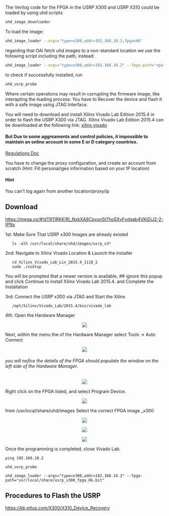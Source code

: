 The Verilog code for the FPGA in the USRP X300 and USRP X310 could be loaded by using uhd scripts
```bash
uhd_image_downloader
```
To load the image:
```bash
uhd_image_loader --args="type=x300,addr=192.168.10.2,fpga=HG"
```
regarding that OAI fetch uhd images to a non-standard location we use the following script including the path, instead:
```bash
uhd_image_loader --args="type=x300,addr=192.168.10.2" --fpga-path="<path_to_images>/usrp_x310_fpga_HG.bit"
```
to check if successfully installed, run
```bash
uhd_usrp_probe
```

Where certain operations may result in corrupting the firmware image, like interapting the loading process:  You have to Recover the device and flash it with a safe image using JTAG Interface.

You will need to download and install Xilinx Vivado Lab Edition 2015.4 in order to flash the USRP X300 via JTAG. Xilinx Vivado Lab Edition 2015.4 can be downloaded at the following link: 
[xilinx vivado](https://www.xilinx.com/support/download/index.html/content/xilinx/en/downloadNav/vivado-design-tools/archive.html)

#### But Due to some aggreaments and control policies, it impossible to maintain an online account in some E or D category countries.
[Regulations Doc](https://www.bis.doc.gov/index.php/forms-documents/regulations-docs/federal-register-notices/federal-register-2014/944-740-supp-1/file)

You have to change the proxy configuration, and create an account from scratch (Hint: Fill personal/geo information based on your IP location)
#### Hint
You can't log again from another location/proxy/ip

## Download 
https://mega.nz/#!dTR11RKK!RI_NxkXA8CpvsnSt7ho5XyFvdgab4VKjDiJ2-2-IPNs

1st: Make Sure That USRP x300 Images are already existed
```
   ls -alh /usr/local/share/uhd/images/usrp_x3*
```
2nd: Navigate to Xilinx Vivado Location & Launch the installer
```
   cd Xilinx_Vivado_Lab_Lin_2015.4_1118_2
   sudo ./xsetup
```
You will be prompted that a newer version is available, ## ignore this popup and click Continue to install Xilinx Vivado Lab 2015.4. and Complete the Installation

3rd: Connect the USRP x300 via JTAG and Start the Xilinx
```
   /opt/Xilinx/Vivado_Lab/2015.4/bin/vivado_lab
```
4th:  Open the Hardware Manager 
<p align="center">
  <img src="https://github.com/astro7x/oai5g/blob/master/Xilinx Vivado/imgs/xilinx1.png?raw=true"/>
</p>

Next, within the menu the of the Hardware Manager select Tools -> Auto Connect
<p align="center">
  <img src="https://github.com/astro7x/oai5g/blob/master/Xilinx Vivado/imgs/xilinx2.png?raw=true"/>
</p>

###### you will nofice the details of the FPGA should populate the window on the left side of the Hardware Manager. 
<p align="center">
  <img src="https://github.com/astro7x/oai5g/blob/master/Xilinx Vivado/imgs/xilinx3.png?raw=true"/>
</p>

 Right click on the FPGA listed, and select Program Device. 

<p align="center">
  <img src="https://github.com/astro7x/oai5g/blob/master/Xilinx Vivado/imgs/xilinx4.png?raw=true"/>
</p>

from /usr/local/share/uhd/images
 Select the correct FPGA image _x300
<p align="center">
  <img src="https://github.com/astro7x/oai5g/blob/master/Xilinx Vivado/imgs/xilinx5.png?raw=true"/>
</p>
<p align="center">
  <img src="https://github.com/astro7x/oai5g/blob/master/Xilinx Vivado/imgs/xilinx6.png?raw=true"/>
</p>
<p align="center">
  <img src="https://github.com/astro7x/oai5g/blob/master/Xilinx Vivado/imgs/xilinx7.png?raw=true"/>
</p>

 Once the programming is completed, close Vivado Lab. 
 
    ping 192.168.10.2
    
    uhd_usrp_probe
    
    uhd_image_loader --args="type=x300,addr=192.168.10.2" --fpga-path="usr/local/share/usrp_x300_fpga_HG.bit"
    
## Procedures to Flash the USRP
https://kb.ettus.com/X300/X310_Device_Recovery
